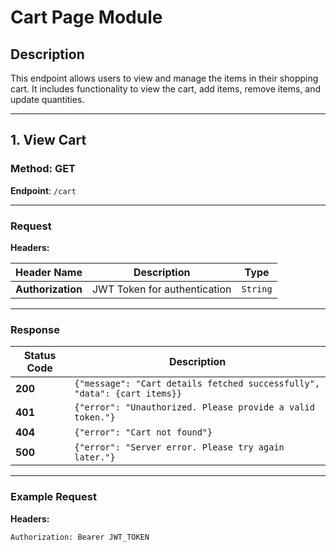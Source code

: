 # Cart Page Module

## Description
This endpoint allows users to view and manage the items in their shopping cart. It includes functionality to view the cart, add items, remove items, and update quantities.

---

## 1. View Cart

### Method: **GET**

**Endpoint**: `/cart`

---

### Request

**Headers:**

| Header Name    | Description                   | Type     |
|----------------|-------------------------------|----------|
| **Authorization** | JWT Token for authentication | `String` |

---

### Response

| Status Code | Description                                             |
|-------------|---------------------------------------------------------|
| **200**     | `{"message": "Cart details fetched successfully", "data": {cart items}}` |
| **401**     | `{"error": "Unauthorized. Please provide a valid token."}` |
| **404**     | `{"error": "Cart not found"}` |
| **500**     | `{"error": "Server error. Please try again later."}`     |

---

### Example Request

**Headers:**

```http
Authorization: Bearer JWT_TOKEN
